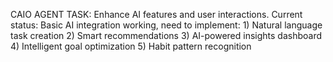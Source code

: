 CAIO AGENT TASK: Enhance AI features and user interactions. Current status: Basic AI integration working, need to implement: 1) Natural language task creation 2) Smart recommendations 3) AI-powered insights dashboard 4) Intelligent goal optimization 5) Habit pattern recognition
